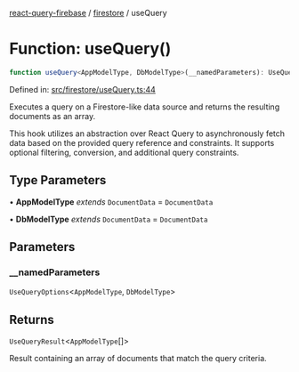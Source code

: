 [react-query-firebase](../../modules.md) / [firestore](../index.md) / useQuery

# Function: useQuery()

```ts
function useQuery<AppModelType, DbModelType>(__namedParameters): UseQueryResult<AppModelType[]>
```

Defined in: [src/firestore/useQuery.ts:44](https://github.com/vpishuk/react-query-firebase/blob/7fbf9b6c8d5aecd24bcbf362edabf19ee5b1c72c/src/firestore/useQuery.ts#L44)

Executes a query on a Firestore-like data source and returns the resulting documents as an array.

This hook utilizes an abstraction over React Query to asynchronously fetch data based on the provided query
reference and constraints. It supports optional filtering, conversion, and additional query constraints.

## Type Parameters

• **AppModelType** *extends* `DocumentData` = `DocumentData`

• **DbModelType** *extends* `DocumentData` = `DocumentData`

## Parameters

### \_\_namedParameters

`UseQueryOptions`\<`AppModelType`, `DbModelType`\>

## Returns

`UseQueryResult`\<`AppModelType`[]\>

Result containing an array of documents that match the query criteria.
